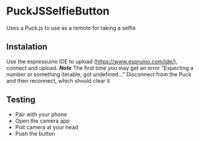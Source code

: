 # PuckJSSelfieButton
Uses a Puck.js to use as a remote for taking a selfie
## Instalation
Use the espressuino IDE to upload (https://www.espruino.com/ide/), connect and upload.
***Note***
The first time you may get an error "Expecting a number or something iterable, got undefined..."
Disconnect from the Puck and then reconnect, which should clear it

## Testing
* Pair with your phone
* Open the camera app
* Poit camera at your head
* Push the button
